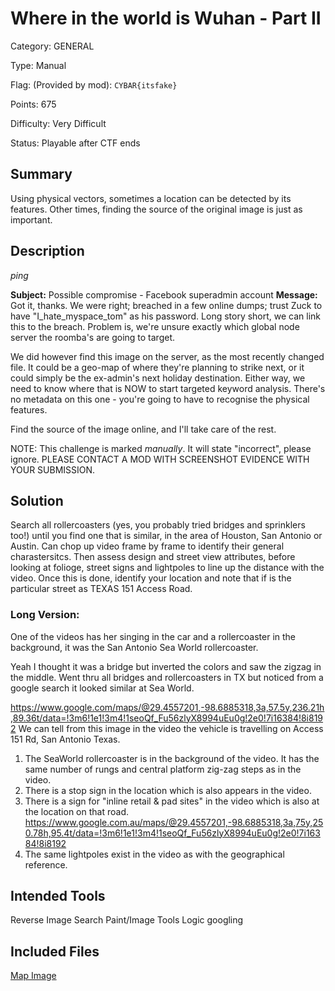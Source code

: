 # Where in the world is Wuhan - Part II
Category: GENERAL

Type: Manual

Flag: (Provided by mod): `CYBAR{itsfake}`

Points: 675

Difficulty: Very Difficult

Status: Playable after CTF ends

## Summary
Using physical vectors, sometimes a location can be detected by its features. Other times, finding the source of the original image is just as important.

## Description
*ping*

**Subject:**
Possible compromise - Facebook superadmin account
**Message:**
Got it, thanks. We were right; breached in a few online dumps; trust Zuck to have "I_hate_myspace_tom" as his password. Long story short, we can link this to the breach. Problem is, we're unsure exactly which global node server the roomba's are going to target.

We did however find this image on the server, as the most recently changed file. It could be a geo-map of where they're planning to strike next, or it could simply be the ex-admin's next holiday destination. Either way, we need to know where that is NOW to start targeted keyword analysis. There's no metadata on this one - you're going to have to recognise the physical features.

Find the source of the image online, and I'll take care of the rest.

NOTE: This challenge is marked *manually*. It will state "incorrect", please ignore. PLEASE CONTACT A MOD WITH SCREENSHOT EVIDENCE WITH YOUR SUBMISSION.

## Solution
Search all rollercoasters (yes, you probably tried bridges and sprinklers too!) until you find one that is similar, in the area of Houston, San Antonio or Austin.  Can chop up video frame by frame to identify their general charastersitcs. Then assess design and street view attributes, before looking at folioge, street signs and lightpoles to line up the distance with the video. Once this is done, identify your location and note that if is the particular street as TEXAS 151 Access Road.

### Long Version:
One of the videos has her singing in the car and a rollercoaster in the background, it was the San Antonio Sea World rollercoaster.

Yeah I thought it was a bridge but inverted the colors and saw the zigzag in the middle. Went thru all bridges and rollercoasters in TX but noticed from a google search it looked similar at Sea World.

https://www.google.com/maps/@29.4557201,-98.6885318,3a,57.5y,236.21h,89.36t/data=!3m6!1e1!3m4!1seoQf_Fu56zlyX8994uEu0g!2e0!7i16384!8i8192
We can tell from this image in the video the vehicle is travelling on Access 151 Rd, San Antonio Texas.

1. The SeaWorld rollercoaster is in the background of the video. It has the same number of rungs and central platform zig-zag steps as in the video.
2. There is a stop sign in the location which is also appears in the video.
3. There is a sign for "inline retail & pad sites" in the video which is also at the location on that road.
https://www.google.com.au/maps/@29.4557201,-98.6885318,3a,75y,250.78h,95.4t/data=!3m6!1e1!3m4!1seoQf_Fu56zlyX8994uEu0g!2e0!7i16384!8i8192
4. The same lightpoles exist in the video as with the geographical reference.

## Intended Tools
Reverse Image Search
Paint/Image Tools
Logic googling

## Included Files
[Map Image](../Files/where_is_wuhan_2.jpg)